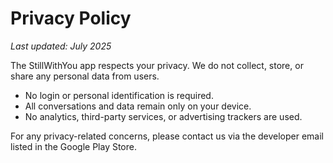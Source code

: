 # Privacy Policy

*Last updated: July 2025*

The StillWithYou app respects your privacy. We do not collect, store, or share any personal data from users.

- No login or personal identification is required.
- All conversations and data remain only on your device.
- No analytics, third-party services, or advertising trackers are used.

For any privacy-related concerns, please contact us via the developer email listed in the Google Play Store.
